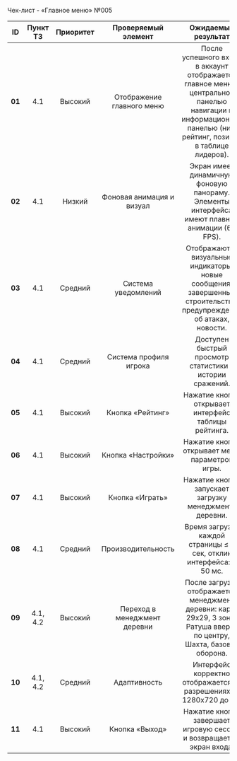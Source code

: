 ﻿Чек-лист - «Главное меню» №005

|**ID**|**Пункт ТЗ**|**Приоритет**|**Проверяемый элемент**|**Ожидаемый результат**|**Статус**|**Примечание**|
| :-: | :-: | :-: | :-: | :-: | :-: | :-: |
|**01**|4\.1|Высокий|Отображение главного меню|После успешного входа в аккаунт отображается главное меню с центральной панелью навигации и информационной панелью (ник, рейтинг, позиция в таблице лидеров).|||
|**02**|4\.1|Низкий|Фоновая анимация и визуал|Экран имеет динамичную фоновую панораму. Элементы интерфейса имеют плавные анимации (60 FPS).|||
|**03**|4\.1|Средний|Система уведомлений|Отображаются визуальные индикаторы: новые сообщения, завершенные строительства, предупреждения об атаках, новости.|||
|**04**|4\.1|Средний|Система профиля игрока|Доступен быстрый просмотр статистики и истории сражений.|||
|**05**|4\.1|Высокий|Кнопка «Рейтинг»|Нажатие кнопки открывает интерфейс таблицы рейтинга.|||
|**06**|4\.1|Высокий|Кнопка «Настройки»|Нажатие кнопки открывает меню параметров игры.|||
|**07**|4\.1|Высокий|Кнопка «Играть»|Нажатие кнопки запускает загрузку менеджмента деревни.|||
|**08**|4\.1|Средний|Производительность|Время загрузки каждой страницы ≤ 3 сек, отклик интерфейса: < 50 мс.|||
|**09**|4\.1, 4.2|Высокий|Переход в менеджмент деревни|После загрузки отображается менеджмент деревни: карта 29x29, 3 зоны, Ратуша вверху по центру, Шахта, базовая оборона.|||
|**10**|4\.1, 4.2|Средний|Адаптивность|Интерфейс корректно отображается на разрешениях от 1280x720 до 4K.|||
|**11**|4\.1|Высокий|Кнопка «Выход»|Нажатие кнопки завершает игровую сессию и возвращает на экран входа.|||

